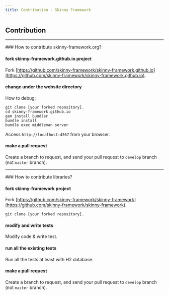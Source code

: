 ```yaml
---
title: Contribution - Skinny Framework
---
```


## Contribution

<hr/>
### How to contribute skinny-framework.org?

#### fork skinny-framework.github.io project

Fork [https://github.com/skinny-framework/skinny-framework.github.io](https://github.com/skinny-framework/skinny-framework.github.io).

#### change under the website directory

How to debug:

```
git clone [your forked repository].
cd skinny-framework.github.io
gem install bundler
bundle install
bundle exec middleman server
```

Access `http://localhost:4567` from your browser.

#### make a pull request

Create a branch to request, and send your pull request to `develop` branch (not `master` branch).


<hr/>
### How to contribute libraries?

#### fork skinny-framework project

Fork [https://github.com/skinny-framework/skinny-framework](https://github.com/skinny-framework/skinny-framework).

```
git clone [your forked repository].
```

#### modify and write tests

Modify code & write test.

#### run all the existing tests

Run all the tests at least with H2 database.

#### make a pull request

Create a branch to request, and send your pull request to `develop` branch (not `master` branch).

